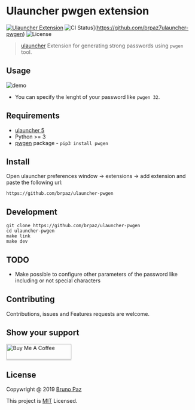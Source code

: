 # Ulauncher pwgen extension

[![Ulauncher Extension](https://img.shields.io/badge/Ulauncher-Extension-green.svg?style=for-the-badge)](https://ext.ulauncher.io/-/github-brpaz-ulauncher-pwgen)
![CI Status](https://img.shields.io/github/workflow/status/brpaz/ulauncher-pwgen/CI?color=orange&label=actions&logo=github&logoColor=orange&style=for-the-badge)](https://github.com/brpaz7ulauncher-pwgen)
![License](https://img.shields.io/github/license/brpaz/ulauncher-pwgen.svg?style=for-the-badge)

> [ulauncher](https://ulauncher.io/) Extension for generating strong passwords using `pwgen` tool.


## Usage

![demo](demo.gif)

* You can specify the lenght of your password like ```pwgen 32```.

## Requirements

* [ulauncher 5](https://ulauncher.io/)
* Python >= 3
* [pwgen](https://pypi.org/project/pwgen/) package - ```pip3 install pwgen```

## Install

Open ulauncher preferences window -> extensions -> add extension and paste the following url:

```https://github.com/brpaz/ulauncher-pwgen```
 

## Development

```
git clone https://github.com/brpaz/ulauncher-pwgen
cd ulauncher-pwgen
make link
make dev
```

## TODO

* Make possible to configure other parameters of the password like including or not special characters

## Contributing

Contributions, issues and Features requests are welcome.

## Show your support

<a href="https://www.buymeacoffee.com/Z1Bu6asGV" target="_blank"><img src="https://www.buymeacoffee.com/assets/img/custom_images/orange_img.png" alt="Buy Me A Coffee" style="height: 41px !important;width: 174px !important;box-shadow: 0px 3px 2px 0px rgba(190, 190, 190, 0.5) !important;-webkit-box-shadow: 0px 3px 2px 0px rgba(190, 190, 190, 0.5) !important;" ></a>


## License 

Copywright @ 2019 [Bruno Paz](https://github.com/brpaz)

This project is [MIT](LLICENSE) Licensed.
